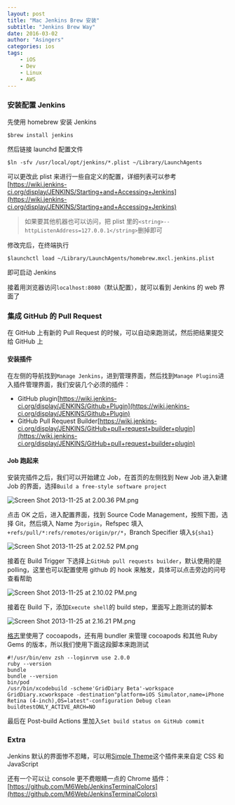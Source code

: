 ```yaml
---
layout: post
title: "Mac Jenkins Brew 安装"
subtitle: "Jenkins Brew Way"
date: 2016-03-02
author: "Asingers"
categories: ios
tags:
    - iOS
    - Dev
    - Linux
    - AWS
---
```

### 安装配置 Jenkins

先使用 homebrew 安装 Jenkins


    $brew install jenkins



然后链接 launchd 配置文件


    $ln -sfv /usr/local/opt/jenkins/*.plist ~/Library/LaunchAgents



可以更改此 plist 来进行一些自定义的配置，详细列表可以参考[https://wiki.jenkins-ci.org/display/JENKINS/Starting+and+Accessing+Jenkins](https://wiki.jenkins-ci.org/display/JENKINS/Starting+and+Accessing+Jenkins)

> 
> 如果要其他机器也可以访问，把 plist 里的`<string>--httpListenAddress=127.0.0.1</string>`删掉即可
> 


修改完后，在终端执行


    $launchctl load ~/Library/LaunchAgents/homebrew.mxcl.jenkins.plist



即可启动 Jenkins

接着用浏览器访问`localhost:8080`（默认配置），就可以看到 Jenkins 的 web 界面了

### 集成 GitHub 的 Pull Request

在 GitHub 上有新的 Pull Request 的时候，可以自动来跑测试，然后把结果提交给 GitHub 上

#### 安装插件

在左侧的导航找到`Manage Jenkins`，进到管理界面，然后找到`Manage Plugins`进入插件管理界面，我们安装几个必须的插件：

- GitHub plugin[https://wiki.jenkins-ci.org/display/JENKINS/Github+Plugin](https://wiki.jenkins-ci.org/display/JENKINS/Github+Plugin)
- GitHub Pull Request Builder[https://wiki.jenkins-ci.org/display/JENKINS/GitHub+pull+request+builder+plugin](https://wiki.jenkins-ci.org/display/JENKINS/GitHub+pull+request+builder+plugin)


#### Job 跑起来

安装完插件之后，我们可以开始建立 Job，在首页的左侧找到 New Job 进入新建 Job 的界面，选择`Build a free-style software project`

![Screen Shot 2013-11-25 at 2.00.36 PM.png](http://user-image.logdown.io/user/749/blog/746/post/162202/vDclj1BQR9qvMPAhQhdG_Screen%20Shot%202013-11-25%20at%202.00.36%20PM.png)

点击 OK 之后，进入配置界面，找到 Source Code Management，按照下图，选择 Git，然后填入 Name 为`origin`，Refspec 填入`+refs/pull/*:refs/remotes/origin/pr/*`，Branch Specifier 填入`${sha1}`

![Screen Shot 2013-11-25 at 2.02.52 PM.png](http://user-image.logdown.io/user/749/blog/746/post/162202/g62kVG4sRqykiRynCBIu_Screen%20Shot%202013-11-25%20at%202.02.52%20PM.png)

接着在 Build Trigger 下选择上`GitHub pull requests builder`，默认使用的是 polling，这里也可以配置使用 github 的 hook 来触发，具体可以点击旁边的问号查看帮助

![Screen Shot 2013-11-25 at 2.10.02 PM.png](http://user-image.logdown.io/user/749/blog/746/post/162202/SYHWaxR9QdG14iNmpXeJ_Screen%20Shot%202013-11-25%20at%202.10.02%20PM.png)

接着在 Build 下，添加`Execute shell`的 build step，里面写上跑测试的脚本

![Screen Shot 2013-11-25 at 2.16.21 PM.png](http://user-image.logdown.io/user/749/blog/746/post/162202/2u14UI1PQb6lakztF97K_Screen%20Shot%202013-11-25%20at%202.16.21%20PM.png)

[格志](http://griddiaryapp.com)里使用了 cocoapods，还有用 bundler 来管理 cocoapods 和其他 Ruby Gems 的版本，所以我们使用下面这段脚本来跑测试


    #!/usr/bin/env zsh --loginrvm use 2.0.0
    ruby --version
    bundle
    bundle --version
    bin/pod
    /usr/bin/xcodebuild -scheme'GridDiary Beta'-workspace GridDiary.xcworkspace -destination"platform=iOS Simulator,name=iPhone Retina (4-inch),OS=latest"-configuration Debug clean buildtestONLY_ACTIVE_ARCH=NO



最后在 Post-build Actions 里加入`Set build status on GitHub commit`

### Extra

Jenkins 默认的界面惨不忍睹，可以用[Simple Theme](https://wiki.jenkins-ci.org/display/JENKINS/Simple+Theme+Plugin)这个插件来来自定 CSS 和 JavaScript

还有一个可以让 console 更不费眼睛一点的 Chrome 插件：[https://github.com/M6Web/JenkinsTerminalColors](https://github.com/M6Web/JenkinsTerminalColors)
